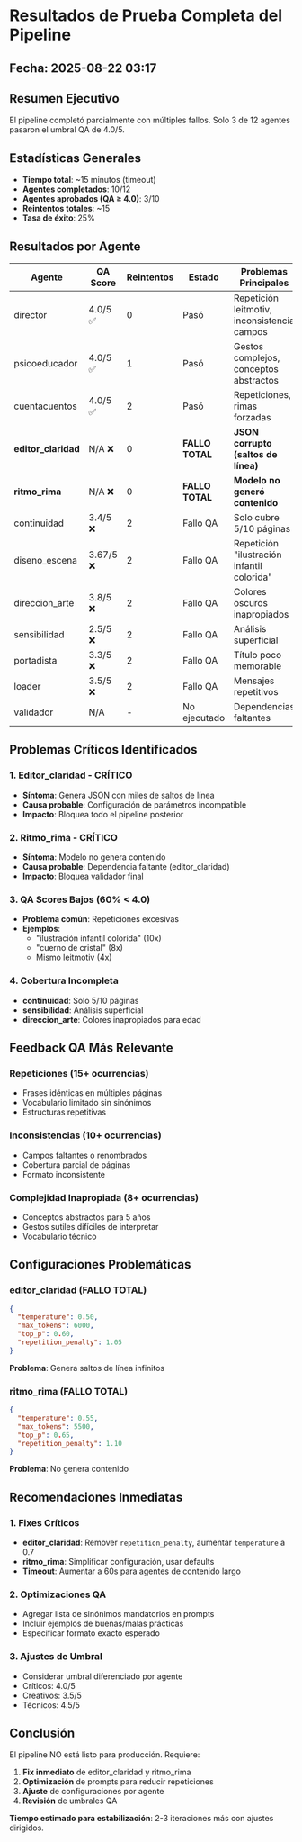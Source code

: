 # Resultados de Prueba Completa del Pipeline

## Fecha: 2025-08-22 03:17

## Resumen Ejecutivo

El pipeline completó parcialmente con múltiples fallos. Solo 3 de 12 agentes pasaron el umbral QA de 4.0/5.

## Estadísticas Generales

- **Tiempo total**: ~15 minutos (timeout)
- **Agentes completados**: 10/12
- **Agentes aprobados (QA ≥ 4.0)**: 3/10
- **Reintentos totales**: ~15
- **Tasa de éxito**: 25%

## Resultados por Agente

| Agente | QA Score | Reintentos | Estado | Problemas Principales |
|--------|----------|------------|--------|----------------------|
| director | 4.0/5 ✅ | 0 | Pasó | Repetición leitmotiv, inconsistencia campos |
| psicoeducador | 4.0/5 ✅ | 1 | Pasó | Gestos complejos, conceptos abstractos |
| cuentacuentos | 4.0/5 ✅ | 2 | Pasó | Repeticiones, rimas forzadas |
| **editor_claridad** | N/A ❌ | 0 | **FALLO TOTAL** | **JSON corrupto (saltos de línea)** |
| **ritmo_rima** | N/A ❌ | 0 | **FALLO TOTAL** | **Modelo no generó contenido** |
| continuidad | 3.4/5 ❌ | 2 | Fallo QA | Solo cubre 5/10 páginas |
| diseno_escena | 3.67/5 ❌ | 2 | Fallo QA | Repetición "ilustración infantil colorida" |
| direccion_arte | 3.8/5 ❌ | 2 | Fallo QA | Colores oscuros inapropiados |
| sensibilidad | 2.5/5 ❌ | 2 | Fallo QA | Análisis superficial |
| portadista | 3.3/5 ❌ | 2 | Fallo QA | Título poco memorable |
| loader | 3.5/5 ❌ | 2 | Fallo QA | Mensajes repetitivos |
| validador | N/A | - | No ejecutado | Dependencias faltantes |

## Problemas Críticos Identificados

### 1. Editor_claridad - CRÍTICO
- **Síntoma**: Genera JSON con miles de saltos de línea
- **Causa probable**: Configuración de parámetros incompatible
- **Impacto**: Bloquea todo el pipeline posterior

### 2. Ritmo_rima - CRÍTICO  
- **Síntoma**: Modelo no genera contenido
- **Causa probable**: Dependencia faltante (editor_claridad)
- **Impacto**: Bloquea validador final

### 3. QA Scores Bajos (60% < 4.0)
- **Problema común**: Repeticiones excesivas
- **Ejemplos**:
  - "ilustración infantil colorida" (10x)
  - "cuerno de cristal" (8x)
  - Mismo leitmotiv (4x)

### 4. Cobertura Incompleta
- **continuidad**: Solo 5/10 páginas
- **sensibilidad**: Análisis superficial
- **direccion_arte**: Colores inapropiados para edad

## Feedback QA Más Relevante

### Repeticiones (15+ ocurrencias)
- Frases idénticas en múltiples páginas
- Vocabulario limitado sin sinónimos
- Estructuras repetitivas

### Inconsistencias (10+ ocurrencias)
- Campos faltantes o renombrados
- Cobertura parcial de páginas
- Formato inconsistente

### Complejidad Inapropiada (8+ ocurrencias)
- Conceptos abstractos para 5 años
- Gestos sutiles difíciles de interpretar
- Vocabulario técnico

## Configuraciones Problemáticas

### editor_claridad (FALLO TOTAL)
```json
{
  "temperature": 0.50,
  "max_tokens": 6000,
  "top_p": 0.60,
  "repetition_penalty": 1.05
}
```
**Problema**: Genera saltos de línea infinitos

### ritmo_rima (FALLO TOTAL)
```json
{
  "temperature": 0.55,
  "max_tokens": 5500,
  "top_p": 0.65,
  "repetition_penalty": 1.10
}
```
**Problema**: No genera contenido

## Recomendaciones Inmediatas

### 1. Fixes Críticos
- **editor_claridad**: Remover `repetition_penalty`, aumentar `temperature` a 0.7
- **ritmo_rima**: Simplificar configuración, usar defaults
- **Timeout**: Aumentar a 60s para agentes de contenido largo

### 2. Optimizaciones QA
- Agregar lista de sinónimos mandatorios en prompts
- Incluir ejemplos de buenas/malas prácticas
- Especificar formato exacto esperado

### 3. Ajustes de Umbral
- Considerar umbral diferenciado por agente
- Críticos: 4.0/5
- Creativos: 3.5/5
- Técnicos: 4.5/5

## Conclusión

El pipeline NO está listo para producción. Requiere:

1. **Fix inmediato** de editor_claridad y ritmo_rima
2. **Optimización** de prompts para reducir repeticiones
3. **Ajuste** de configuraciones por agente
4. **Revisión** de umbrales QA

**Tiempo estimado para estabilización**: 2-3 iteraciones más con ajustes dirigidos.
